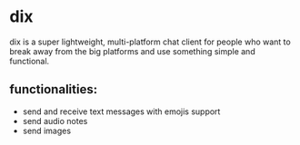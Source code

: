 # dix
dix is a super lightweight, multi-platform chat client for people who want to break away from the big platforms and use something simple and functional.
<h2>functionalities:</h2>
<ul>
  <li>send and receive text messages with emojis support</li>
  <li>send audio notes</li>
  <li>send images</li>
</ul>
